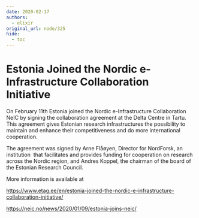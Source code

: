 ```yaml
---
date: 2020-02-17
authors:
  - elixir
original_url: node/325
hide:
  - toc
---
```


# Estonia Joined the Nordic e-Infrastructure Collaboration Initiative

<p>On February 11th&nbsp;Estonia joined the Nordic e-Infrastructure Collaboration NeIC by signing the collaboration agreement&nbsp;at the Delta Centre in Tartu. This agreement gives Estonian research infrastructures the possibility to maintain and enhance their competitiveness and do more international cooperation.</p>

<p>The agreement was signed by Arne Flåøyen, Director for NordForsk, an institution &nbsp;that facilitates and provides funding for cooperation on research across the Nordic region, and Andres Koppel, the chairman of the board of the Estonian Research Council.</p>

<p>More information is available at&nbsp;</p>

<p><a href="https://www.etag.ee/en/estonia-joined-the-nordic-e-infrastructure-collaboration-initiative/">https://www.etag.ee/en/estonia-joined-the-nordic-e-infrastructure-collaboration-initiative/</a></p>

<p><a href="https://neic.no/news/2020/01/09/estonia-joins-neic/">https://neic.no/news/2020/01/09/estonia-joins-neic/</a></p>

<p>&nbsp;</p>

<p>&nbsp;</p>


